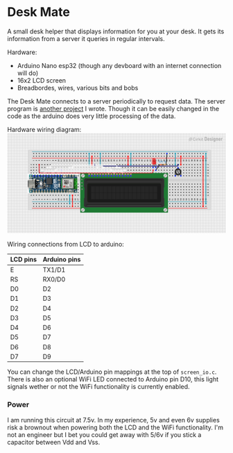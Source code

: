# Desk Mate

A small desk helper that displays information for you at your desk. It gets its information from a server it queries in regular intervals.

Hardware:
- Arduino Nano esp32 (though any devboard with an internet connection will do)
- 16x2 LCD screen
- Breadbordes, wires, various bits and bobs

The Desk Mate connects to a server periodically to request data. The server program is [another project](https://github.com/SamBkamp/c-server) I wrote. Though it can be easily changed in the code as the arduino does very little processing of the data.


Hardware wiring diagram:
![hardware diagram](circuit_image.png)

Wiring connections from LCD to arduino:

|  LCD pins     | Arduino pins  |
| ------------- | ------------- |
| E             | TX1/D1        |
| RS            | RX0/D0        |
| D0            | D2            |
| D1            | D3            |
| D2            | D4            |
| D3            | D5            |
| D4            | D6            |
| D5            | D7            |
| D6            | D8            |
| D7            | D9            |

You can change the LCD/Arduino pin mappings at the top of `screen_io.c`. There is also an optional WiFi LED connected to Arduino pin D10, this light signals wether or not the WiFi functionality is currently enabled.

### Power

I am running this circuit at 7.5v. In my experience, 5v and even 6v supplies risk a brownout when powering both the LCD and the WiFi functionality. I'm not an engineer but I bet you could get away with 5/6v if you stick a capacitor between Vdd and Vss.